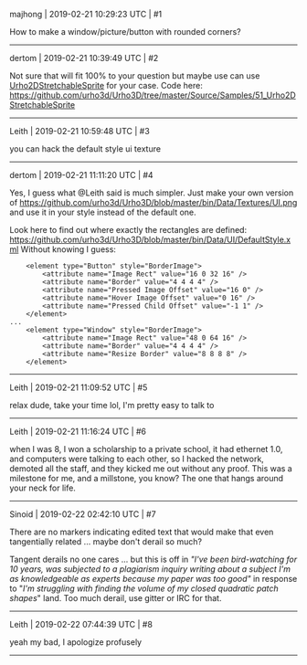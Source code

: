majhong | 2019-02-21 10:29:23 UTC | #1

How to make a window/picture/button with rounded corners?

-------------------------

dertom | 2019-02-21 10:39:49 UTC | #2

Not sure that will fit 100% to your question but maybe use can use  [Urho2DStretchableSprite](https://urho3d.github.io/samples/51_Urho2DStretchableSprite.html)  for your case.
Code here: https://github.com/urho3d/Urho3D/tree/master/Source/Samples/51_Urho2DStretchableSprite

-------------------------

Leith | 2019-02-21 10:59:48 UTC | #3

you can hack the default style ui texture

-------------------------

dertom | 2019-02-21 11:11:20 UTC | #4

Yes, I guess what @Leith said is much simpler. Just make your own version of https://github.com/urho3d/Urho3D/blob/master/bin/Data/Textures/UI.png and use it in your style instead of the default one.

Look here to find out where exactly the rectangles are defined: https://github.com/urho3d/Urho3D/blob/master/bin/Data/UI/DefaultStyle.xml
Without knowing I guess:
```
    <element type="Button" style="BorderImage">
        <attribute name="Image Rect" value="16 0 32 16" />
        <attribute name="Border" value="4 4 4 4" />
        <attribute name="Pressed Image Offset" value="16 0" />
        <attribute name="Hover Image Offset" value="0 16" />
        <attribute name="Pressed Child Offset" value="-1 1" />
    </element>
...
    <element type="Window" style="BorderImage">
        <attribute name="Image Rect" value="48 0 64 16" />
        <attribute name="Border" value="4 4 4 4" />
        <attribute name="Resize Border" value="8 8 8 8" />
    </element>

```

-------------------------

Leith | 2019-02-21 11:09:52 UTC | #5

relax dude, take your time lol, I'm pretty easy to talk to

-------------------------

Leith | 2019-02-21 11:16:24 UTC | #6

when I was 8, I won a scholarship to a private school, it had ethernet 1.0, and computers were talking to each other, so I hacked the network, demoted all the staff, and they kicked me out without any proof. This was a milestone for me, and a millstone, you know? The one that hangs around your neck for life.

-------------------------

Sinoid | 2019-02-22 02:42:10 UTC | #7

There are no markers indicating edited text that would make that even tangentially related ... maybe don't derail so much?

Tangent derails no one cares ... but this is off in *"I've been bird-watching for 10 years, was subjected to a plagiarism inquiry writing about a subject I'm as knowledgeable as experts because my paper was too good"* in response to "*I'm struggling with finding the volume of my closed quadratic patch shapes*" land. Too much derail, use gitter or IRC for that.

-------------------------

Leith | 2019-02-22 07:44:39 UTC | #8

yeah my bad, I apologize profusely

-------------------------

